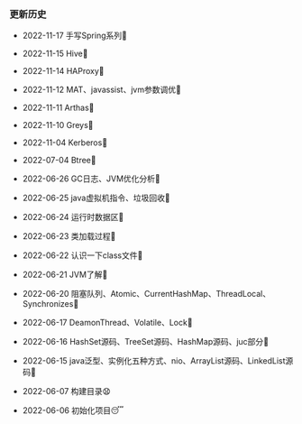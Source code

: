 ### 更新历史

- 2022-11-17 手写Spring系列:pear:

- 2022-11-15 Hive:pineapple:

- 2022-11-14 HAProxy:sweet_potato:

- 2022-11-12 MAT、javassist、jvm参数调优:eggplant:

- 2022-11-11 Arthas:tomato:

- 2022-11-10 Greys:corn:

- 2022-11-04 Kerberos:rice_scene:

- 2022-07-04 Btree:snake:

- 2022-06-26 GC日志、JVM优化分析:dog:

- 2022-06-25 java虚拟机指令、垃圾回收:rabbit:

- 2022-06-24 运行时数据区:tiger:

- 2022-06-23 类加载过程:pig:

- 2022-06-22 认识一下class文件:boar:

- 2022-06-21 JVM了解:horse:

- 2022-06-20 阻塞队列、Atomic、CurrentHashMap、ThreadLocal、Synchronizes:sheep:

- 2022-06-17 DeamonThread、Volatile、Lock:octopus:

- 2022-06-16 HashSet源码、TreeSet源码、HashMap源码、juc部分:ski:

- 2022-06-15 java泛型、实例化五种方式、nio、ArrayList源码、LinkedList源码:checkered_flag:

- 2022-06-07 构建目录:anguished:

- 2022-06-06 初始化项目:sleeping: